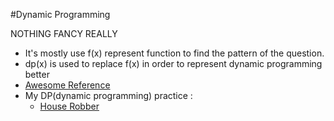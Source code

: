 #Dynamic Programming

NOTHING FANCY REALLY
* It's mostly use f(x) represent function to find the pattern of the question.
* dp(x) is used to replace f(x) in order to represent dynamic programming better
* [Awesome Reference](http://www.qiujiawei.com/leetcode-problem-198/)
* My DP(dynamic programming) practice :
  * [House Robber](https://github.com/tingyuyang/python_lc/blob/master/Easy/198.%20House%20Robber.py)
